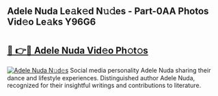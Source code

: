 ## Adele Nuda Le𝚊k𝚎d N𝚞𝚍es - Part-0AA Photos Vid𝚎o Le𝚊ks Y96G6

# <h2><a href="http://fbcp5b7.evod.top/?m=Adele+Nuda">🔗 👉🔴 Adele Nuda Vid𝚎o Ph𝚘t𝚘s</a></h2>

[![Adele Nuda N𝚞d𝚎s](https://i.imgur.com/8V9OHl7.gif)](http://fbcp5b7.evod.top/?m=Adele+Nuda)
Social media personality Adele Nuda sharing their dance and lifestyle experiences. Distinguished author Adele Nuda, recognized for their insightful writings and contributions to literature. 

